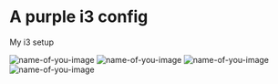 # A purple i3 config
My i3 setup

![name-of-you-image](https://github.com/msnkr/dotfiles/blob/main/2021-01-25-212720_1920x1080_scrot.png)
![name-of-you-image](https://github.com/msnkr/dotfiles/blob/main/2021-01-25-213007_1920x1080_scrot.png)
![name-of-you-image](https://github.com/msnkr/dotfiles/blob/main/2021-01-25-213324_1920x1080_scrot.png)
![name-of-you-image](https://github.com/msnkr/dotfiles/blob/main/2021-01-25-213425_1920x1080_scrot.png)
